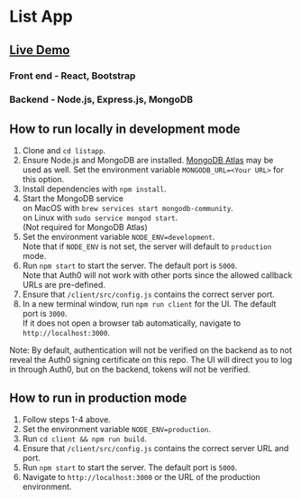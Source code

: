# List App

## [Live Demo](https://listapp.rschultz.dev)

### Front end - React, Bootstrap

### Backend - Node.js, Express.js, MongoDB

## How to run locally in development mode

1. Clone and `cd listapp`.
2. Ensure Node.js and MongoDB are installed.
   [MongoDB Atlas](https://www.mongodb.com/atlas) may be used as well. Set the environment variable `MONGODB_URL=<Your URL>` for this option.
3. Install dependencies with `npm install`.  
4. Start the MongoDB service  
   on MacOS with `brew services start mongodb-community`.  
   on Linux with `sudo service mongod start`.  
   (Not required for MongoDB Atlas)
5. Set the environment variable `NODE_ENV=development`.  
   Note that if `NODE_ENV` is not set, the server will default to `production` mode.
6. Run `npm start` to start the server. The default port is `5000`.  
   Note that Auth0 will not work with other ports since the allowed callback URLs are pre-defined.
7. Ensure that `/client/src/config.js` contains the correct server port.
8. In a new terminal window, run `npm run client` for the UI. The default port is `3000`.  
   If it does not open a browser tab automatically, navigate to `http://localhost:3000`.

Note: By default, authentication will not be verified on the backend as to not reveal the Auth0 signing certificate on this repo. The UI will direct you to log in through Auth0, but on the backend, tokens will not be verified.

## How to run in production mode
1. Follow steps 1-4 above.
2. Set the environment variable `NODE_ENV=production`.
3. Run `cd client && npm run build`.
4. Ensure that `/client/src/config.js` contains the correct server URL and port.
5. Run `npm start` to start the server. The default port is `5000`.
6. Navigate to `http://localhost:3000` or the URL of the production environment.

